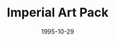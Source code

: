 ---
slug: "imperial-art-pack"
title: "Imperial Art Pack"
authors: 
    - "Charles Upton"
date: 1995-10-29
filename: "impack.zip"
component_type: "fme"
cover: "imperial-laptop.png"
description: "A collection of textures and objects with an Imperial theme, including a laptop and a sleeping stormtrooper."
---